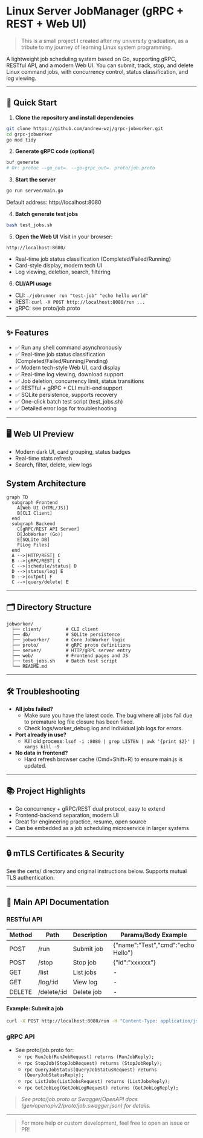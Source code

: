 # Linux Server JobManager (gRPC + REST + Web UI)

> This is a small project I created after my university graduation, as a tribute to my journey of learning Linux system programming.

A lightweight job scheduling system based on Go, supporting gRPC, RESTful API, and a modern Web UI. You can submit, track, stop, and delete Linux command jobs, with concurrency control, status classification, and log viewing.

---

## 🚀 Quick Start

1. **Clone the repository and install dependencies**
```bash
git clone https://github.com/andrew-wzj/grpc-jobworker.git
cd grpc-jobworker
go mod tidy
```

2. **Generate gRPC code (optional)**
```bash
buf generate
# Or: protoc --go_out=. --go-grpc_out=. proto/job.proto
```

3. **Start the server**
```bash
go run server/main.go
```
Default address: http://localhost:8080

4. **Batch generate test jobs**
```bash
bash test_jobs.sh
```

5. **Open the Web UI**
Visit in your browser:
```
http://localhost:8080/
```
- Real-time job status classification (Completed/Failed/Running)
- Card-style display, modern tech UI
- Log viewing, deletion, search, filtering

6. **CLI/API usage**
- CLI: `./jobrunner run "test-job" "echo hello world"`
- REST: `curl -X POST http://localhost:8080/run ...`
- gRPC: see proto/job.proto

---

## ✨ Features
- ✅ Run any shell command asynchronously
- ✅ Real-time job status classification (Completed/Failed/Running/Pending)
- ✅ Modern tech-style Web UI, card display
- ✅ Real-time log viewing, download support
- ✅ Job deletion, concurrency limit, status transitions
- ✅ RESTful + gRPC + CLI multi-end support
- ✅ SQLite persistence, supports recovery
- ✅ One-click batch test script (test_jobs.sh)
- ✅ Detailed error logs for troubleshooting

---

## 🖥️ Web UI Preview

- Modern dark UI, card grouping, status badges
- Real-time stats refresh
- Search, filter, delete, view logs

## System Architecture

```
graph TD
  subgraph Frontend
    A[Web UI (HTML/JS)]
    B[CLI Client]
  end
  subgraph Backend
    C[gRPC/REST API Server]
    D[JobWorker (Go)]
    E[SQLite DB]
    F[Log Files]
  end
  A -->|HTTP/REST| C
  B -->|gRPC/REST| C
  C -->|schedule/status| D
  D -->|status/log| E
  D -->|output| F
  C -->|query/delete| E
```
---

## 🗂️ Directory Structure
```
jobworker/
  ├── client/         # CLI client
  ├── db/             # SQLite persistence
  ├── jobworker/      # Core JobWorker logic
  ├── proto/          # gRPC proto definitions
  ├── server/         # HTTP/gRPC server entry
  ├── web/            # Frontend pages and JS
  ├── test_jobs.sh    # Batch test script
  └── README.md
```

---

## 🛠️ Troubleshooting
- **All jobs failed?**
  - Make sure you have the latest code. The bug where all jobs fail due to premature log file closure has been fixed.
  - Check logs/worker_debug.log and individual job logs for errors.
- **Port already in use?**
  - Kill old process: `lsof -i :8080 | grep LISTEN | awk '{print $2}' | xargs kill -9`
- **No data in frontend?**
  - Hard refresh browser cache (Cmd+Shift+R) to ensure main.js is updated.

---

## 📚 Project Highlights
- Go concurrency + gRPC/REST dual protocol, easy to extend
- Frontend-backend separation, modern UI
- Great for engineering practice, resume, open source
- Can be embedded as a job scheduling microservice in larger systems

---

## 🔒 mTLS Certificates & Security
See the certs/ directory and original instructions below. Supports mutual TLS authentication.

---

## 📖 Main API Documentation

### RESTful API

| Method | Path         | Description   | Params/Body Example           |
|--------|--------------|--------------|------------------------------|
| POST   | /run         | Submit job   | {"name":"Test","cmd":"echo Hello"} |
| POST   | /stop        | Stop job     | {"id":"xxxxxx"}                |
| GET    | /list        | List jobs    | -                            |
| GET    | /log/:id     | View log     | -                            |
| DELETE | /delete/:id  | Delete job   | -                            |

#### Example: Submit a job
```bash
curl -X POST http://localhost:8080/run -H "Content-Type: application/json" -d '{"name":"Test","cmd":"echo Hello"}'
```

### gRPC API

- See proto/job.proto for:
  - `rpc RunJob(RunJobRequest) returns (RunJobReply);`
  - `rpc StopJob(StopJobRequest) returns (StopJobReply);`
  - `rpc QueryJobStatus(QueryJobStatusRequest) returns (QueryJobStatusReply);`
  - `rpc ListJobs(ListJobsRequest) returns (ListJobsReply);`
  - `rpc GetJobLog(GetJobLogRequest) returns (GetJobLogReply);`

> *See proto/job.proto or Swagger/OpenAPI docs (gen/openapiv2/proto/job.swagger.json) for details.*

---

> For more help or custom development, feel free to open an issue or PR!


